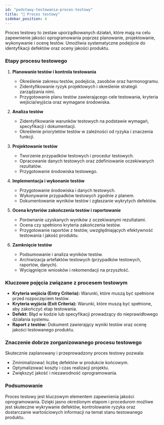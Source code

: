```yaml
---
id: "podstawy-testowania-proces-testowy"
title: "📘 Proces testowy"
sidebar_position: 4
---
```


Proces testowy to zestaw uporządkowanych działań, które mają na celu zapewnienie jakości oprogramowania poprzez planowanie, projektowanie, wykonywanie i ocenę testów. Umożliwia systematyczne podejście do identyfikacji defektów oraz oceny jakości produktu.

### Etapy procesu testowego

1. **Planowanie testów i kontrola testowania**
   - Określenie zakresu testów, podejścia, zasobów oraz harmonogramu.
   - Zidentyfikowanie ryzyk projektowych i określenie strategii zarządzania nimi.
   - Przygotowanie planu testów zawierającego cele testowania, kryteria wejścia/wyjścia oraz wymagane środowiska.

2. **Analiza testów**
   - Zidentyfikowanie warunków testowych na podstawie wymagań, specyfikacji i dokumentacji.
   - Określenie priorytetów testów w zależności od ryzyka i znaczenia funkcji.

3. **Projektowanie testów**
   - Tworzenie przypadków testowych i procedur testowych.
   - Opracowanie danych testowych oraz zdefiniowanie oczekiwanych rezultatów.
   - Przygotowanie środowiska testowego.

4. **Implementacja i wykonanie testów**
   - Przygotowanie środowiska i danych testowych.
   - Wykonywanie przypadków testowych zgodnie z planem.
   - Dokumentowanie wyników testów i zgłaszanie wykrytych defektów.

5. **Ocena kryteriów zakończenia testów i raportowanie**
   - Porównanie uzyskanych wyników z oczekiwanymi rezultatami.
   - Ocena czy spełniono kryteria zakończenia testów.
   - Przygotowanie raportów z testów, uwzględniających efektywność testowania i jakość produktu.

6. **Zamknięcie testów**
   - Podsumowanie i analiza wyników testów.
   - Archiwizacja artefaktów testowych (przypadków testowych, raportów, danych).
   - Wyciągnięcie wniosków i rekomendacji na przyszłość.

### Kluczowe pojęcia związane z procesem testowym

- **Kryteria wejścia (Entry Criteria):** Warunki, które muszą być spełnione przed rozpoczęciem testów.
- **Kryteria wyjścia (Exit Criteria):** Warunki, które muszą być spełnione, aby zakończyć etap testowania.
- **Defekt:** Błąd w kodzie lub specyfikacji prowadzący do nieprawidłowego działania systemu.
- **Raport z testów:** Dokument zawierający wyniki testów oraz ocenę jakości testowanego produktu.

### Znaczenie dobrze zorganizowanego procesu testowego

Skutecznie zaplanowany i przeprowadzony proces testowy pozwala:
- Zminimalizować liczbę defektów w produkcie końcowym.
- Optymalizować koszty i czas realizacji projektu.
- Zwiększyć jakość i niezawodność oprogramowania.

### Podsumowanie

Proces testowy jest kluczowym elementem zapewnienia jakości oprogramowania. Dzięki jasno określonym etapom i procedurom możliwe jest skuteczne wykrywanie defektów, kontrolowanie ryzyka oraz dostarczanie wartościowych informacji na temat stanu testowanego produktu.
